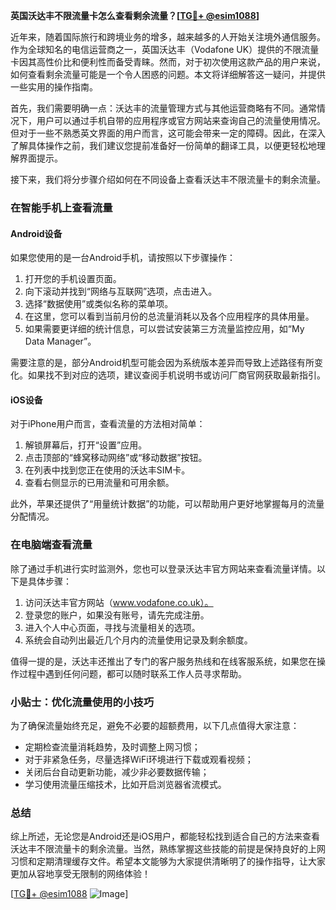 **英国沃达丰不限流量卡怎么查看剩余流量？[[TG💪+ @esim1088](https://t.me/s/esim1088)]**

近年来，随着国际旅行和跨境业务的增多，越来越多的人开始关注境外通信服务。作为全球知名的电信运营商之一，英国沃达丰（Vodafone UK）提供的不限流量卡因其高性价比和便利性而备受青睐。然而，对于初次使用这款产品的用户来说，如何查看剩余流量可能是一个令人困惑的问题。本文将详细解答这一疑问，并提供一些实用的操作指南。

首先，我们需要明确一点：沃达丰的流量管理方式与其他运营商略有不同。通常情况下，用户可以通过手机自带的应用程序或官方网站来查询自己的流量使用情况。但对于一些不熟悉英文界面的用户而言，这可能会带来一定的障碍。因此，在深入了解具体操作之前，我们建议您提前准备好一份简单的翻译工具，以便更轻松地理解界面提示。

接下来，我们将分步骤介绍如何在不同设备上查看沃达丰不限流量卡的剩余流量。

### 在智能手机上查看流量

#### Android设备
如果您使用的是一台Android手机，请按照以下步骤操作：
1. 打开您的手机设置页面。
2. 向下滚动并找到“网络与互联网”选项，点击进入。
3. 选择“数据使用”或类似名称的菜单项。
4. 在这里，您可以看到当前月份的总流量消耗以及各个应用程序的具体用量。
5. 如果需要更详细的统计信息，可以尝试安装第三方流量监控应用，如“My Data Manager”。

需要注意的是，部分Android机型可能会因为系统版本差异而导致上述路径有所变化。如果找不到对应的选项，建议查阅手机说明书或访问厂商官网获取最新指引。

#### iOS设备
对于iPhone用户而言，查看流量的方法相对简单：
1. 解锁屏幕后，打开“设置”应用。
2. 点击顶部的“蜂窝移动网络”或“移动数据”按钮。
3. 在列表中找到您正在使用的沃达丰SIM卡。
4. 查看右侧显示的已用流量和可用余额。

此外，苹果还提供了“用量统计数据”的功能，可以帮助用户更好地掌握每月的流量分配情况。

### 在电脑端查看流量

除了通过手机进行实时监测外，您也可以登录沃达丰官方网站来查看流量详情。以下是具体步骤：
1. 访问沃达丰官方网站（www.vodafone.co.uk）。
2. 登录您的账户，如果没有账号，请先完成注册。
3. 进入个人中心页面，寻找与流量相关的选项。
4. 系统会自动列出最近几个月内的流量使用记录及剩余额度。

值得一提的是，沃达丰还推出了专门的客户服务热线和在线客服系统，如果您在操作过程中遇到任何问题，都可以随时联系工作人员寻求帮助。

### 小贴士：优化流量使用的小技巧

为了确保流量始终充足，避免不必要的超额费用，以下几点值得大家注意：
- 定期检查流量消耗趋势，及时调整上网习惯；
- 对于非紧急任务，尽量选择WiFi环境进行下载或观看视频；
- 关闭后台自动更新功能，减少非必要数据传输；
- 学习使用流量压缩技术，比如开启浏览器省流模式。

### 总结

综上所述，无论您是Android还是iOS用户，都能轻松找到适合自己的方法来查看沃达丰不限流量卡的剩余流量。当然，熟练掌握这些技能的前提是保持良好的上网习惯和定期清理缓存文件。希望本文能够为大家提供清晰明了的操作指导，让大家更加从容地享受无限制的网络体验！

[[TG💪+ @esim1088](https://t.me/s/esim1088) ![Image](https://i.postimg.cc/4NQfJmqS/Snipaste-2025-05-13-00-14-12.png)]